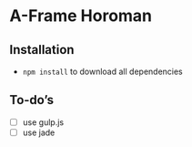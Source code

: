 # A-Frame Horoman

## Installation

- `npm install` to download all dependencies

## To-do’s

- [ ] use gulp.js
- [ ] use jade
